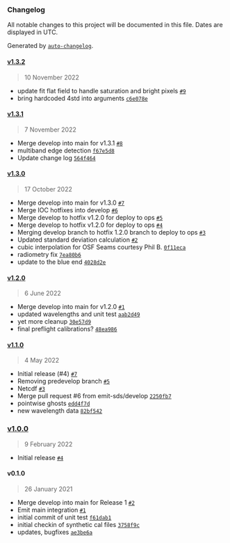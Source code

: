 ### Changelog

All notable changes to this project will be documented in this file. Dates are displayed in UTC.

Generated by [`auto-changelog`](https://github.com/CookPete/auto-changelog).

#### [v1.3.2](https://github.com/emit-sds/emit-sds-l1b/compare/v1.3.1...v1.3.2)

> 10 November 2022

- update fit flat field to handle saturation and bright pixels [`#9`](https://github.com/emit-sds/emit-sds-l1b/pull/9)
- bring hardcoded 4std into arguments [`c6e078e`](https://github.com/emit-sds/emit-sds-l1b/commit/c6e078eaa9ff48b68edd8f6c909b55fb719ef852)

#### [v1.3.1](https://github.com/emit-sds/emit-sds-l1b/compare/v1.3.0...v1.3.1)

> 7 November 2022

- Merge develop into main for v1.3.1 [`#8`](https://github.com/emit-sds/emit-sds-l1b/pull/8)
- multiband edge detection [`f67e5d8`](https://github.com/emit-sds/emit-sds-l1b/commit/f67e5d8937fc11550a35be0959177a48f852841f)
- Update change log [`564f464`](https://github.com/emit-sds/emit-sds-l1b/commit/564f464ad2a9ff6c5119734f9e5cb2210edb0d6d)

#### [v1.3.0](https://github.com/emit-sds/emit-sds-l1b/compare/v1.2.0...v1.3.0)

> 17 October 2022

- Merge develop into main for v1.3.0 [`#7`](https://github.com/emit-sds/emit-sds-l1b/pull/7)
- Merge IOC hotfixes into develop [`#6`](https://github.com/emit-sds/emit-sds-l1b/pull/6)
- Merge develop to hotfix v1.2.0 for deploy to ops [`#5`](https://github.com/emit-sds/emit-sds-l1b/pull/5)
- Merge develop to hotfix v1.2.0 for deploy to ops [`#4`](https://github.com/emit-sds/emit-sds-l1b/pull/4)
- Merging develop branch to hotfix 1.2.0 branch to deploy to ops [`#3`](https://github.com/emit-sds/emit-sds-l1b/pull/3)
- Updated standard deviation calculation [`#2`](https://github.com/emit-sds/emit-sds-l1b/pull/2)
- cubic interpolation for OSF Seams courtesy Phil B. [`0f11eca`](https://github.com/emit-sds/emit-sds-l1b/commit/0f11eca4b6416004248acf86b2cf963edf44c3a2)
- radiometry fix [`7ea80b6`](https://github.com/emit-sds/emit-sds-l1b/commit/7ea80b6948190a5ac085417613209a23c9ba6335)
- update to the blue end [`4028d2e`](https://github.com/emit-sds/emit-sds-l1b/commit/4028d2e5cfcfa36f02bde72a815bbb1283071325)

#### [v1.2.0](https://github.com/emit-sds/emit-sds-l1b/compare/v1.1.0...v1.2.0)

> 6 June 2022

- Merge develop into main for v1.2.0 [`#1`](https://github.com/emit-sds/emit-sds-l1b/pull/1)
- updated wavelengths and unit test [`aab2d49`](https://github.com/emit-sds/emit-sds-l1b/commit/aab2d49ca11acddaabf828bcdd485517b0feaeef)
- yet more cleanup [`30e57d9`](https://github.com/emit-sds/emit-sds-l1b/commit/30e57d981d8a59ddc247258a4f6be2e364db175e)
- final preflight calibrations? [`48ea986`](https://github.com/emit-sds/emit-sds-l1b/commit/48ea98697dfeeb9c38aa6906b9d402990e0a34bb)

#### [v1.1.0](https://github.com/emit-sds/emit-sds-l1b/compare/v1.0.0...v1.1.0)

> 4 May 2022

- Initial release (#4) [`#7`](https://github.com/emit-sds/emit-sds-l1b/pull/7)
- Removing predevelop branch [`#5`](https://github.com/emit-sds/emit-sds-l1b/pull/5)
- Netcdf [`#3`](https://github.com/emit-sds/emit-sds-l1b/pull/3)
- Merge pull request #6 from emit-sds/develop [`2250fb7`](https://github.com/emit-sds/emit-sds-l1b/commit/2250fb70cf9687efcb6e304d6c7c68394d8b5310)
- pointwise ghosts [`edd4f7d`](https://github.com/emit-sds/emit-sds-l1b/commit/edd4f7de78d24e1b964eeecad8f48cd60fee336b)
- new wavelength data [`82bf542`](https://github.com/emit-sds/emit-sds-l1b/commit/82bf542648aa1774da28b49a57bf57520d352d99)

### [v1.0.0](https://github.com/emit-sds/emit-sds-l1b/compare/v0.1.0...v1.0.0)

> 9 February 2022

- Initial release [`#4`](https://github.com/emit-sds/emit-sds-l1b/pull/4)

#### v0.1.0

> 26 January 2021

- Merge develop into main for Release 1 [`#2`](https://github.com/emit-sds/emit-sds-l1b/pull/2)
- Emit main integration [`#1`](https://github.com/emit-sds/emit-sds-l1b/pull/1)
- initial commit of unit test [`f61dab1`](https://github.com/emit-sds/emit-sds-l1b/commit/f61dab1d3522d7d9a5431006df869813cbefd339)
- initial checkin of synthetic cal files [`3758f9c`](https://github.com/emit-sds/emit-sds-l1b/commit/3758f9c83b7180fae53d13c8a9568e61c1fdba61)
- updates, bugfixes [`ae3be6a`](https://github.com/emit-sds/emit-sds-l1b/commit/ae3be6a6688f65b18a4340084475963113cdff6f)
